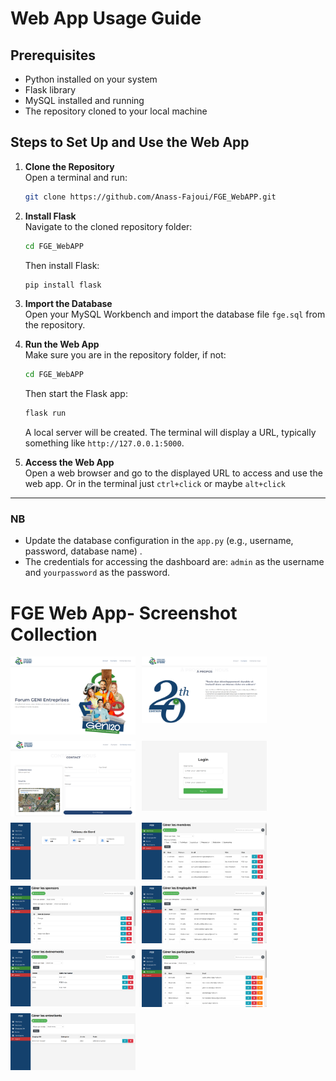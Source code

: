 # Web App Usage Guide

## Prerequisites
- Python installed on your system
- Flask library
- MySQL installed and running
- The repository cloned to your local machine

## Steps to Set Up and Use the Web App

1. **Clone the Repository**  
   Open a terminal and run:
   ```bash
   git clone https://github.com/Anass-Fajoui/FGE_WebAPP.git
   ```
   
2. **Install Flask**  
   Navigate to the cloned repository folder:
   ```bash
   cd FGE_WebAPP
   ```
   Then install Flask:
   ```bash
   pip install flask
   ```

3. **Import the Database**  
   Open your MySQL Workbench and import the database file `fge.sql` from the repository.  
  
4. **Run the Web App**  
   Make sure you are in the repository folder, if not:
   ```bash
   cd FGE_WebAPP
   ```
   Then start the Flask app:
   ```bash
   flask run
   ```
   A local server will be created. The terminal will display a URL, typically something like `http://127.0.0.1:5000`.

5. **Access the Web App**  
   Open a web browser and go to the displayed URL to access and use the web app.
   Or in the terminal just  `ctrl+click` or maybe `alt+click`

---

### NB

- Update the database configuration in the `app.py` (e.g., username, password, database name) .
- The credentials for accessing the dashboard are: `admin` as the username and `yourpassword` as the password.

# FGE Web App- Screenshot Collection

<div style="display: flex; flex-wrap: wrap;align-items:flex-start; gap: 10px;">
  <img src="./Screenshots/Screenshot1.png" alt="Screenshot 1" width="200">
  <img src="./Screenshots/Screenshot2.png" alt="Screenshot 2" width="200">
  <img src="./Screenshots/Screenshot3.png" alt="Screenshot 3" width="200">
  <img src="./Screenshots/Screenshot4.png" alt="Screenshot 4" width="200">
  <img src="./Screenshots/Screenshot5.png" alt="Screenshot 5" width="200">
  <img src="./Screenshots/Screenshot6.png" alt="Screenshot 6" width="200">
  <img src="./Screenshots/Screenshot7.png" alt="Screenshot 7" width="200">
  <img src="./Screenshots/Screenshot8.png" alt="Screenshot 8" width="200">
  <img src="./Screenshots/Screenshot9.png" alt="Screenshot 9" width="200">
  <img src="./Screenshots/Screenshot10.png" alt="Screenshot 10" width="200">
  <img src="./Screenshots/Screenshot11.png" alt="Screenshot 11" width="200">
</div>


